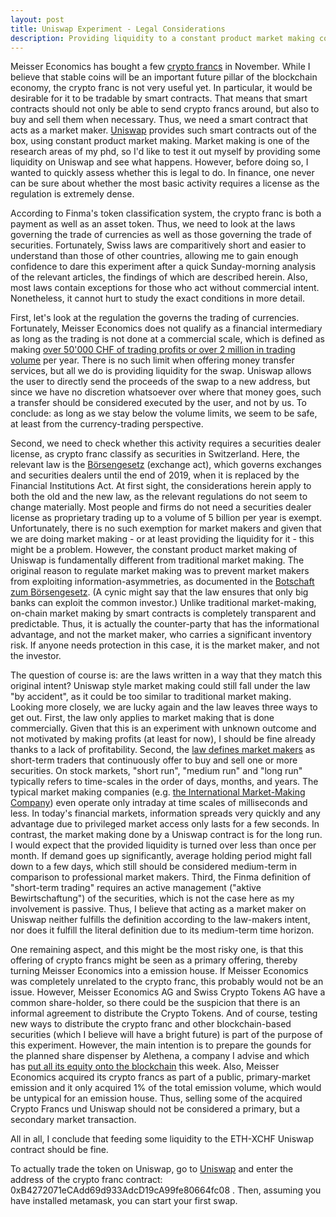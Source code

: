 ```yaml
---
layout: post
title: Uniswap Experiment - Legal Considerations
description: Providing liquidity to a constant product market making contract that trades Ether (ETH) against Crypto Francs (XCHF).
---
```

Meisser Economics has bought a few <a href="https://www.swisscryptotokens.ch/">crypto francs</a> in November. While I believe that stable coins will be an important future pillar of the blockchain economy, the crypto franc is not very useful yet. In particular, it would be desirable for it to be tradable by smart contracts. That means that smart contracts should not only be able to send crypto francs around, but also to buy and sell them when necessary. Thus, we need a smart contract that acts as a market maker. <a href="https://uniswap.io">Uniswap</a> provides such smart contracts out of the box, using constant product market making. Market making is one of the research areas of my phd, so I'd like to test it out myself by providing some liquidity on Uniswap and see what happens. However, before doing so, I wanted to quickly assess whether this is legal to do. In finance, one never can be sure about whether the most basic activity requires a license as the regulation is extremely dense.

According to Finma's token classification system, the crypto franc is both a payment as well as an asset token. Thus, we need to look at the laws governing the trade of currencies as well as those governing the trade of securities. Fortunately, Swiss laws are comparitively short and easier to understand than those of other countries, allowing me to gain enough confidence to dare this experiment after a quick Sunday-morning analysis of the relevant articles, the findings of which are described herein. Also, most laws contain exceptions for those who act without commercial intent. Nonetheless, it cannot hurt to study the exact conditions in more detail.

First, let's look at the regulation the governs the trading of currencies. Fortunately, Meisser Economics does not qualify as a financial intermediary as long as the trading is not done at a commercial scale, which is defined as making <a href="https://www.admin.ch/opc/de/classified-compilation/20152238/index.html#a7">over 50'000 CHF of trading profits or over 2 million in trading volume</a> per year. There is no such limit when offering money transfer services, but all we do is providing liquidity for the swap. Uniswap allows the user to directly send the proceeds of the swap to a new address, but since we have no discretion whatsoever over where that money goes, such a transfer should be considered executed by the user, and not by us. To conclude: as long as we stay below the volume limits, we seem to be safe, at least from the currency-trading perspective.

Second, we need to check whether this activity requires a securities dealer license, as crypto franc classify as securities in Switzerland. Here, the relevant law is the <a href="https://www.admin.ch/opc/de/classified-compilation/19950081/index.html">Börsengesetz</a> (exchange act), which governs exchanges and securities dealers until the end of 2019, when it is replaced by the Financial Institutions Act. At first sight, the considerations herein apply to both the old and the new law, as the relevant regulations do not seem to change materially. Most people and firms do not need a securities dealer license as proprietary trading up to a volume of 5 billion per year is exempt. Unfortunately, there is no such exemption for market makers and given that we are doing market making - or at least providing the liquidity for it - this might be a problem. However, the constant product market making of Uniswap is fundamentally different from traditional market making. The original reason to regulate market making was to prevent market makers from exploiting information-asymmetries, as documented in the <a href="https://www.amtsdruckschriften.bar.admin.ch/viewOrigDoc.do?id=10052587">Botschaft zum Börsengesetz</a>. (A cynic might say that the law ensures that only big banks can exploit the common investor.) Unlike traditional market-making, on-chain market making by smart contracts is completely transparent and predictable. Thus, it is actually the counter-party that has the informational advantage, and not the market maker, who carries a significant inventory risk. If anyone needs protection in this case, it is the market maker, and not the investor.

The question of course is: are the laws written in a way that they match this original intent? Uniswap style market making could still fall under the law "by accident", as it could be too similar to traditional market making. Looking more closely, we are lucky again and the law leaves three ways to get out. First, the law only applies to market making that is done  commercially. Given that this is an experiment with unknown outcome and not motivated by making profits (at least for now), I should be fine already thanks to a lack of profitability. Second, the <a href="https://www.admin.ch/opc/de/classified-compilation/19960659/index.html#a3">law defines market makers</a> as short-term traders that continuously offer to buy and sell one or more securities. On stock markets, "short run", "medium run" and "long run" typically refers to time-scales in the order of days, months, and years. The typical market making companies (e.g. <a href="https://www.imc.com"> the International Market-Making Company</a>) even operate only intraday at time scales of milliseconds and less. In today's financial markets, information spreads very quickly and any advantage due to privileged market access only lasts for a few seconds. In contrast, the market making done by a Uniswap contract is for the long run. I would expect that the provided liquidity is turned over less than once per month. If demand goes up significantly, average holding period might fall down to a few days, which still should be considered medium-term in comparison to professional market makers. Third, the Finma definition of "short-term trading" requires an active management ("aktive Bewirtschaftung") of the securities, which is not the case here as my involvement is passive. Thus, I believe that acting as a market maker on Uniswap neither fulfills the definition according to the law-makers intent, nor does it fulfill the literal definition due to its medium-term time horizon.

One remaining aspect, and this might be the most risky one, is that this offering of crypto francs might be seen as a primary offering, thereby turning Meisser Economics into a emission house. If Meisser Economics was completely unrelated to the crypto franc, this probably would not be an issue. However, Meisser Economics AG and Swiss Crypto Tokens AG have a common share-holder, so there could be the suspicion that there is an informal agreement to distribute the Crypto Tokens. And of course, testing new ways to distribute the crypto franc and other blockchain-based securities (which I believe will have a bright future) is part of the purpose of this experiment. However, the main intention is to prepare the gounds for the planned share dispenser by Alethena, a company I advise and which has <a href="https://handelszeitung.ch/blogs/bits-coins/erste-firma-gibt-aktien-nur-noch-auf-der-blockchain-aus">put all its equity onto the blockchain</a> this week. Also, Meisser Economics acquired its crypto francs as part of a public, primary-market emission and it only acquired 1% of the total emission volume, which would be untypical for an emission house. Thus, selling some of the acquired Crypto Francs und Uniswap should not be considered a primary, but a secondary market transaction.

All in all, I conclude that feeding some liquidity to the ETH-XCHF Uniswap contract should be fine.

To actually trade the token on Uniswap, go to <a href="https://uniswap.exchange/swap">Uniswap</a> and enter the address of the crypto franc contract: 0xB4272071eCAdd69d933AdcD19cA99fe80664fc08 . Then, assuming you have installed metamask, you can start your first swap.
